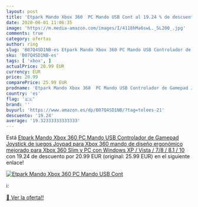 ```yaml
---
layout: post
title: 'Etpark Mando Xbox 360  PC Mando USB Cont al 19.24 % de descuento'
date: 2020-06-01 11:06:35
image: 'https://m.media-amazon.com/images/I/4118hMa6swL._SL200_.jpg'
comments: true
category: ofertas
author: ring
slug: 'B07Q4SD1NB-es Etpark Mando Xbox 360 PC Mando USB Controlador de Gamepad...'
sku: 'B07Q4SD1NB-es'
tags: [ 'xbox', ]
actualPrice: 20.99 EUR
currency: EUR
price: 20.99
comparePrice: 25.99 EUR
prodname: 'Etpark Mando Xbox 360  PC Mando USB Controlador de Gamepad Joystick de juegos Joypad para Xbox 360  mando de diseño ergonómico mejorado para Xbox 360 Slim y PC con Windows XP / Vista / 7/8 / 8.1 / 10'
country: 'es'
flag: '🇪🇸'
brand: ''
buyurl: 'https://www.amazon.es/dp/B07Q4SD1NB/?tag=tolees-21'
descuento: '19.24'
average: '19.32333333333333'
---
```


Está [Etpark Mando Xbox 360  PC Mando USB Controlador de Gamepad Joystick de juegos Joypad para Xbox 360  mando de diseño ergonómico mejorado para Xbox 360 Slim y PC con Windows XP / Vista / 7/8 / 8.1 / 10](https://www.amazon.es/dp/B07Q4SD1NB/?tag=tolees-21) con 19.24 de descuento por 20.99 EUR (original: 25.99 EUR) en el siguiente enlace!

[![Etpark Mando Xbox 360  PC Mando USB Cont](https://m.media-amazon.com/images/I/4118hMa6swL._SL200_.jpg)](https://www.amazon.es/dp/B07Q4SD1NB/?tag=tolees-21)

ℹ️:


[🛒 Ver la oferta!!](https://www.amazon.es/dp/B07Q4SD1NB/?tag=tolees-21)
